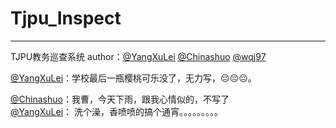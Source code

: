 # Tjpu_Inspect
---
TJPU教务巡查系统
author：[@YangXuLei](https://github.com/YangXuLei) [@Chinashuo](http://github.com/Chinashuo) [@wqj97](https://github.com/wqj97)


[@YangXuLei](https://github.com/YangXuLei)：学校最后一瓶樱桃可乐没了，无力写，😔😔😔。  

[@Chinashuo](http://github.com/Chinashuo)：我曹，今天下雨，跟我心情似的，不写了  
[@YangXuLei](https://github.com/YangXuLei)： 洗个澡，香喷喷的搞个通宵。。。。。。。。。



